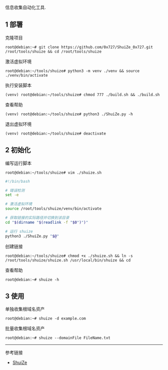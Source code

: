 信息收集自动化工具.

## 1 部署

克隆项目

```shell
root@debian:~# git clone https://github.com/0x727/ShuiZe_0x727.git /root/tools/shuize && cd /root/tools/shuize
```

激活虚拟环境

```shell
root@debian:~/tools/shuize# python3 -m venv ./venv && source ./venv/bin/activate
```

执行安装脚本

```shell
(venv) root@debian:~/tools/shuize# chmod 777 ./build.sh && ./build.sh
```

查看帮助

```shell
(venv) root@debian:~/tools/shuize# python3 ./ShuiZe.py -h
```

退出虚拟环境

```shell
(venv) root@debian:~/tools/shuize# deactivate
```

## 2 初始化

编写运行脚本

```shell
root@debian:~/tools/shuize# vim ./shuize.sh
```

```sh
#!/bin/bash

# 错误检测
set -e

# 激活虚拟环境
source /root/tools/shuize/venv/bin/activate

# 获取链接的实际路径并切换到该目录
cd "$(dirname "$(readlink -f "$0")")"

# 运行 shuize
python3 ./ShuiZe.py "$@"
```

创建链接

```shell
root@debian:~/tools/shuize# chmod +x ./shuize.sh && ln -s /root/tools/shuize/shuize.sh /usr/local/bin/shuize && cd
```

查看帮助

```shell
root@debian:~# shuize -h
```

## 3 使用

单独收集根域名资产

```shell
root@debian:~# shuize -d example.com
```

批量收集根域名资产

```shell
root@debian:~# shuize --domainFile FileName.txt
```

---

参考链接

- [ShuiZe](https://github.com/0x727/ShuiZe_0x727)
